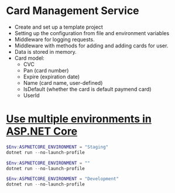 ﻿# Card Management Service

- Create and set up a template project
- Setting up the configuration from file and environment variables
- Middleware for logging requests.
- Middleware with methods for adding and adding cards for user.
- Data is stored in memory.
- Card model:
  - CVC
  - Pan (card number)
  - Expire (expiration date)
  - Name (card name, user-defined)
  - IsDefault (whether the card is default paymend card)
  - UserId

# [Use multiple environments in ASP.NET Core](https://docs.microsoft.com/en-us/aspnet/core/fundamentals/environments?view=aspnetcore-5.0)
```PowerShell
$Env:ASPNETCORE_ENVIRONMENT = "Staging"
dotnet run --no-launch-profile

$Env:ASPNETCORE_ENVIRONMENT = ""
dotnet run --no-launch-profile

$Env:ASPNETCORE_ENVIRONMENT = "Development"
dotnet run --no-launch-profile
```